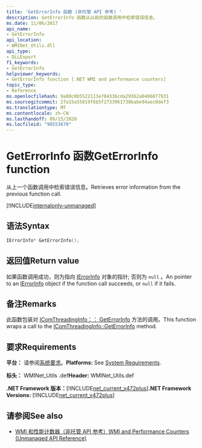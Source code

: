 ```yaml
---
title: 'GetErrorInfo 函数 (非托管 API 参考) '
description: GetErrorInfo 函数从以前的函数调用中检索错误信息。
ms.date: 11/06/2017
api_name:
- GetErrorInfo
api_location:
- WMINet_Utils.dll
api_type:
- DLLExport
f1_keywords:
- GetErrorInfo
helpviewer_keywords:
- GetErrorInfo function [.NET WMI and performance counters]
topic_type:
- Reference
ms.openlocfilehash: 9a80c0b5522113e704336cda29362a0406077931
ms.sourcegitcommit: 27a15a55019f6b5f2733961738babe94aec0def3
ms.translationtype: MT
ms.contentlocale: zh-CN
ms.lasthandoff: 09/15/2020
ms.locfileid: "90553670"
---
```

# <a name="geterrorinfo-function"></a><span data-ttu-id="35ea1-103">GetErrorInfo 函数</span><span class="sxs-lookup"><span data-stu-id="35ea1-103">GetErrorInfo function</span></span>
<span data-ttu-id="35ea1-104">从上一个函数调用中检索错误信息。</span><span class="sxs-lookup"><span data-stu-id="35ea1-104">Retrieves error information from the previous function call.</span></span>  
  
[!INCLUDE[internalonly-unmanaged](../../../../includes/internalonly-unmanaged.md)]
  
## <a name="syntax"></a><span data-ttu-id="35ea1-105">语法</span><span class="sxs-lookup"><span data-stu-id="35ea1-105">Syntax</span></span>  
  
```cpp  
IErrorInfo* GetErrorInfo();
```  

## <a name="return-value"></a><span data-ttu-id="35ea1-106">返回值</span><span class="sxs-lookup"><span data-stu-id="35ea1-106">Return value</span></span>

<span data-ttu-id="35ea1-107">如果函数调用成功，则为指向 [IErrorInfo](/previous-versions/windows/desktop/api/oaidl/nn-oaidl-ierrorinfo) 对象的指针; 否则为 `null` 。</span><span class="sxs-lookup"><span data-stu-id="35ea1-107">An pointer to an [IErrorInfo](/previous-versions/windows/desktop/api/oaidl/nn-oaidl-ierrorinfo) object if the function call succeeds, or `null` if it fails.</span></span>
  
## <a name="remarks"></a><span data-ttu-id="35ea1-108">备注</span><span class="sxs-lookup"><span data-stu-id="35ea1-108">Remarks</span></span>

<span data-ttu-id="35ea1-109">此函数包装对 [IComThreadingInfo：： GetErrorInfo](/windows/desktop/api/objidlbase/nf-objidlbase-icomthreadinginfo-getcurrentapartmenttype) 方法的调用。</span><span class="sxs-lookup"><span data-stu-id="35ea1-109">This function wraps a call to the [IComThreadingInfo::GetErrorInfo](/windows/desktop/api/objidlbase/nf-objidlbase-icomthreadinginfo-getcurrentapartmenttype) method.</span></span>

## <a name="requirements"></a><span data-ttu-id="35ea1-110">要求</span><span class="sxs-lookup"><span data-stu-id="35ea1-110">Requirements</span></span>  
 <span data-ttu-id="35ea1-111">**平台：** 请参阅[系统要求](../../get-started/system-requirements.md)。</span><span class="sxs-lookup"><span data-stu-id="35ea1-111">**Platforms:** See [System Requirements](../../get-started/system-requirements.md).</span></span>  
  
 <span data-ttu-id="35ea1-112">**标头：** WMINet_Utils .def</span><span class="sxs-lookup"><span data-stu-id="35ea1-112">**Header:** WMINet_Utils.def</span></span>  
  
 <span data-ttu-id="35ea1-113">**.NET Framework 版本：**[!INCLUDE[net_current_v472plus](../../../../includes/net-current-v472plus.md)]</span><span class="sxs-lookup"><span data-stu-id="35ea1-113">**.NET Framework Versions:** [!INCLUDE[net_current_v472plus](../../../../includes/net-current-v472plus.md)]</span></span>  
  
## <a name="see-also"></a><span data-ttu-id="35ea1-114">请参阅</span><span class="sxs-lookup"><span data-stu-id="35ea1-114">See also</span></span>

- [<span data-ttu-id="35ea1-115">WMI 和性能计数器（非托管 API 参考）</span><span class="sxs-lookup"><span data-stu-id="35ea1-115">WMI and Performance Counters (Unmanaged API Reference)</span></span>](index.md)

